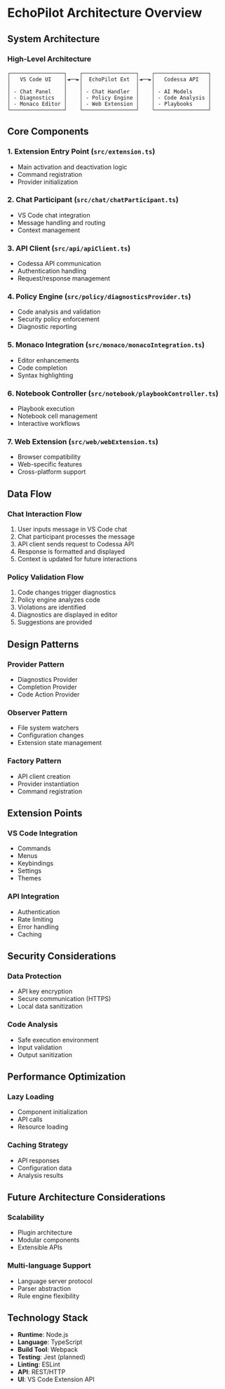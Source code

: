 # EchoPilot Architecture Overview

## System Architecture

### High-Level Architecture

```
┌─────────────────┐    ┌─────────────────┐    ┌─────────────────┐
│   VS Code UI    │◄──►│  EchoPilot Ext  │◄──►│   Codessa API   │
│                 │    │                 │    │                 │
│ - Chat Panel    │    │ - Chat Handler  │    │ - AI Models     │
│ - Diagnostics   │    │ - Policy Engine │    │ - Code Analysis │
│ - Monaco Editor │    │ - Web Extension │    │ - Playbooks     │
└─────────────────┘    └─────────────────┘    └─────────────────┘
```

## Core Components

### 1. Extension Entry Point (`src/extension.ts`)
- Main activation and deactivation logic
- Command registration
- Provider initialization

### 2. Chat Participant (`src/chat/chatParticipant.ts`)
- VS Code chat integration
- Message handling and routing
- Context management

### 3. API Client (`src/api/apiClient.ts`)
- Codessa API communication
- Authentication handling
- Request/response management

### 4. Policy Engine (`src/policy/diagnosticsProvider.ts`)
- Code analysis and validation
- Security policy enforcement
- Diagnostic reporting

### 5. Monaco Integration (`src/monaco/monacoIntegration.ts`)
- Editor enhancements
- Code completion
- Syntax highlighting

### 6. Notebook Controller (`src/notebook/playbookController.ts`)
- Playbook execution
- Notebook cell management
- Interactive workflows

### 7. Web Extension (`src/web/webExtension.ts`)
- Browser compatibility
- Web-specific features
- Cross-platform support

## Data Flow

### Chat Interaction Flow
1. User inputs message in VS Code chat
2. Chat participant processes the message
3. API client sends request to Codessa API
4. Response is formatted and displayed
5. Context is updated for future interactions

### Policy Validation Flow
1. Code changes trigger diagnostics
2. Policy engine analyzes code
3. Violations are identified
4. Diagnostics are displayed in editor
5. Suggestions are provided

## Design Patterns

### Provider Pattern
- Diagnostics Provider
- Completion Provider
- Code Action Provider

### Observer Pattern
- File system watchers
- Configuration changes
- Extension state management

### Factory Pattern
- API client creation
- Provider instantiation
- Command registration

## Extension Points

### VS Code Integration
- Commands
- Menus
- Keybindings
- Settings
- Themes

### API Integration
- Authentication
- Rate limiting
- Error handling
- Caching

## Security Considerations

### Data Protection
- API key encryption
- Secure communication (HTTPS)
- Local data sanitization

### Code Analysis
- Safe execution environment
- Input validation
- Output sanitization

## Performance Optimization

### Lazy Loading
- Component initialization
- API calls
- Resource loading

### Caching Strategy
- API responses
- Configuration data
- Analysis results

## Future Architecture Considerations

### Scalability
- Plugin architecture
- Modular components
- Extensible APIs

### Multi-language Support
- Language server protocol
- Parser abstraction
- Rule engine flexibility

## Technology Stack

- **Runtime**: Node.js
- **Language**: TypeScript
- **Build Tool**: Webpack
- **Testing**: Jest (planned)
- **Linting**: ESLint
- **API**: REST/HTTP
- **UI**: VS Code Extension API